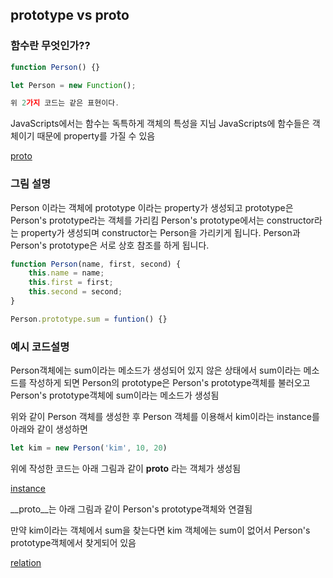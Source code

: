 ## prototype vs __proto__

### 함수란 무엇인가??
```js
function Person() {}

let Person = new Function();

위 2가지 코드는 같은 표현이다.
```

JavaScripts에서는 함수는 독특하게 객체의 특성을 지님
JavaScripts에 함수들은 객체이기 때문에 
property를 가질 수 있음 

[proto](../images/proto.PNG)

### 그림 설명
Person 이라는 객체에
prototype 이라는 property가 생성되고 
prototype은 Person's prototype라는 객체를 가리킴
Person's prototype에서는 constructor라는 property가
생성되며 constructor는 Person을 가리키게 됩니다.
Person과 Person's prototype은 서로 상호 참조를 하게 됩니다.
 
```js
function Person(name, first, second) {
    this.name = name;
    this.first = first;
    this.second = second;
}

Person.prototype.sum = funtion() {}
```
### 예시 코드설명
Person객체에는 sum이라는 메소드가 생성되어 있지 않은 상태에서
sum이라는 메소드를 작성하게 되면
Person의 prototype은 Person's prototype객체를 불러오고
Person's prototype객체에 sum이라는 메소드가 생성됨

위와 같이 Person 객체를 생성한 후
Person 객체를 이용해서 kim이라는 instance를 
아래와 같이 생성하면 
```js
let kim = new Person('kim', 10, 20)
```
위에 작성한 코드는 아래 그림과 같이
__proto__ 라는 객체가 생성됨

[instance](../images/instance.PNG)

__proto__는 아래 그림과 같이
Person's prototype객체와 연결됨

만약 kim이라는 객체에서 sum을 찾는다면
kim 객체에는 sum이 없어서
Person's prototype객체에서 찾게되어 있음

[relation](../images/relation.PNG)
